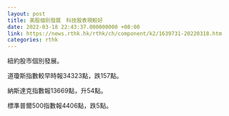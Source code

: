 ```yaml
---
layout: post
title: 美股個別發展　科技股表現較好
date: 2022-03-18 22:43:37.000000000 +08:00
link: https://news.rthk.hk/rthk/ch/component/k2/1639731-20220318.htm
categories: rthk
---
```


紐約股市個別發展。

道瓊斯指數較早時報34323點，跌157點。

納斯達克指數報13669點，升54點。

標準普爾500指數報4406點，跌5點。
